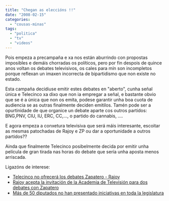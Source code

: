 ```yaml
---
title: "Chegan as eleccións !!"
date: "2008-02-15"
categories: 
  - "cousas-minas"
tags: 
  - "politica"
  - "tv"
  - "videos"
---
```


Pois empeza a precampaña e xa nos están aburrindo con propostas imposibles e demáis chorradas os políticos, pero por fin despois de quince anos voltan os debates televisivos, os cales para mín son incompletos porque reflexan un imaxen incorrecta de bipartidismo que non existe no estado.

Esta campaña decidiuse emitir estes debates en "aberto", cunha señal única e Telecinco xa dixo que non ia empregar a señal, e bastante obvio que se é a única que non os emita, podese garantir unha boa cuota de audiencia se as outras finalmente deciden emitilos. Tamén pode ser a opurtinidade de que organice un debate aparte cos outros partidos: BNG,PNV, CIU, IU, ERC, CC,..., o partido do cannabis, ....

E agora empeza a conxetura televisiva que será máis interesante, escoitar as mesmas patochadas de Rajoy e ZP ou dar a oportunidade a outros partidos??

Ainda que finalmente Telecinco posibelmente decida por emitir unha película de gran tirada nas horas do debate que sería unha aposta menos arriscada.

Ligazóns de interese:

- [Telecinco no ofrecerá los debates Zapatero - Rajoy](http://www.formulatv.com/1,20080214,6817,1.html)
- [Rajoy acepta la invitación de la Academia de Televisión para dos debates con Zapatero](http://www.elmundo.es/elmundo/2008/02/14/eleccionesgenerales/1203006888.html)
- [Más de 50 diputados no han presentado iniciativas en toda la legislatura](http://www.adn.es/politica/elecciones_2008/20080213/NWS-2851-diputados-vagos-parlamento.html)
